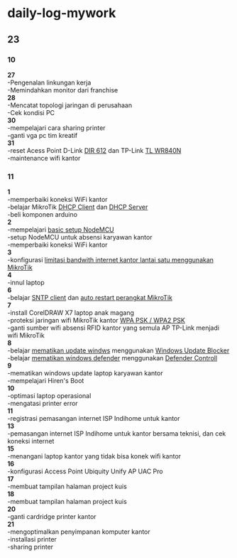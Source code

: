 # daily-log-mywork
## 23 <br />
### 10 <br />
**27** <br />
-Pengenalan linkungan kerja <br />
-Memindahkan monitor dari franchise <br />
**28** <br />
-Mencatat topologi jaringan di perusahaan <br />
-Cek kondisi PC <br />
**30** <br />
-mempelajari cara sharing printer <br />
-ganti vga pc tim kreatif <br />
**31** <br />
-reset Acess Point D-Link [DIR 612](https://www.youtube.com/watch?v=diqjpI4at-Q) dan TP-Link [TL WR840N](https://www.youtube.com/watch?v=AQDA5-KnuTg) <br />
-maintenance wifi kantor <br />
### 11 <br />
**1** <br />
-memperbaiki koneksi WiFi kantor <br />
-belajar MikroTik [DHCP Client](https://citraweb.com/artikel_lihat.php?id=122) dan [DHCP Server](https://citraweb.com/artikel_lihat.php?id=122) <br />
-beli komponen arduino <br />
**2** <br />
-mempelajari [basic setup NodeMCU](https://www.youtube.com/watch?v=qOWnx9sRb9c) <br />
-setup NodeMCU untuk absensi karyawan kantor <br />
-memperbaiki koneksi WiFi kantor <br />
**3** <br />
-konfigurasi [limitasi bandwith internet kantor lantai satu menggunakan MikroTik](https://citraweb.com/artikel_lihat.php?id=53) <br />
**4** <br />
-innul laptop <br />
**6** <br />
-belajar [SNTP client](https://citraweb.com/artikel_lihat.php?id=55) dan [auto restart perangkat MikroTik](https://www.tutorialjaringan.com/2018/02/cara-setting-router-mikrotik-restart-otomatis-dengan-scheduler.html) <br />
**7** <br />
-install CorelDRAW X7 laptop anak magang <br />
-proteksi jaringan wifi MikroTik kantor [WPA PSK / WPA2 PSK](https://pelajarkesiangan.blogspot.com/2018/08/konfigurasi-security-wep-dan-wpa-psk.html) <br />
-ganti sumber wifi absensi RFID kantor yang semula AP TP-Link menjadi wifi MikroTik <br />
**8** <br />
-belajar [mematikan update windws](https://www.youtube.com/watch?v=hLlNWcY01Ws) menggunakan [Windows Update Blocker](https://www.sordum.org/9470/windows-update-blocker-v1-8/) <br />
-belajar [mematikan windows defender](https://www.youtube.com/watch?v=qHL2ZPBe_2Q) menggunakan [Defender Controll](https://www.sordum.org/9480/defender-control-v2-1/) <br />
**9** <br />
-mematikan windows update laptop karyawan kantor <br /> 
-mempelajari Hiren's Boot <br />
**10** <br />
-optimasi laptop operasional <br />
-mengatasi printer error <br />
**11** <br />
-registrasi pemasangan internet ISP Indihome untuk kantor <br />
**13** <br />
-pemasangan internet ISP Indihome untuk kantor bersama teknisi, dan cek koneksi internet <br />
**15** <br />
-menangani laptop kantor yang tidak bisa konek wifi kantor <br />
**16** <br />
-konfigurasi Access Point Ubiquity Unify AP UAC Pro <br />
**17** <br />
-membuat tampilan halaman project kuis <br />
**18** <br />
-membuat tampilan halaman project kuis <br />
**20** <br />
-ganti cardridge printer kantor <br />
**21** <br />
-mengoptimalkan penyimpanan komputer kantor <br />
-installasi printer <br />
-sharing printer <br />
